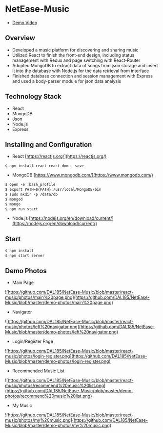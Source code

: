 # NetEase-Music
* [Demo Video](https://drive.google.com/file/d/1OlEHmuk0Hd0VgpFPuMtrBX7ahhZYMjxW/view)

## Overview
*	Developed a music platform for discovering and sharing music
*	Utilized React to finish the front-end design, including status management with Redux and page switching with React-Router 
*	Adopted MongoDB to extract data of songs from json storage and insert it into the database with Node.js for the data retrieval from interface
*	Finished database connection and session management with Express and used a body-parser module for json data analysis

## Technology Stack
* React
* MongoDB
* Json
* Node.js
* Express

## Installing and Configuration

* React  [https://reactjs.org/](https://reactjs.org/)
```
$ npm install react react-dom --save
```
* MongoDB  [https://www.mongodb.com/](https://www.mongodb.com/)
```
$ open -e .bash_profile
$ export PATH=${PATH}:/usr/local/MongoDB/bin
$ sudo mkdir -p /data/db
$ mongod
$ mongo
$ npm run start
```
* Node.js [https://nodejs.org/en/download/current/](https://nodejs.org/en/download/current/)

## Start
```
$ npm install
$ npm start server
```

## Demo Photos
* Main Page

![https://github.com/DAL185/NetEase-Music/blob/master/react-music/photos/main%20page.png](https://github.com/DAL185/NetEase-Music/blob/master/demo-photos/main%20page.png)

* Navigator

![https://github.com/DAL185/NetEase-Music/blob/master/react-music/photos/left%20navigator.png](https://github.com/DAL185/NetEase-Music/blob/master/demo-photos/left%20navigator.png)

* Login/Register Page

![https://github.com/DAL185/NetEase-Music/blob/master/react-music/photos/login-register.png](https://github.com/DAL185/NetEase-Music/blob/master/demo-photos/login-register.png)

* Recommended Music List

![https://github.com/DAL185/NetEase-Music/blob/master/react-music/photos/recommend%20music%20list.png](https://github.com/DAL185/NetEase-Music/blob/master/demo-photos/recommend%20music%20list.png)

* My Music

![https://github.com/DAL185/NetEase-Music/blob/master/react-music/photos/my%20music.png](https://github.com/DAL185/NetEase-Music/blob/master/demo-photos/my%20music.png)
 
